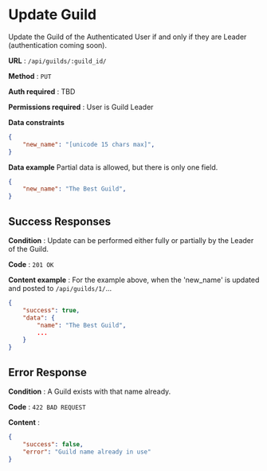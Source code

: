 # Update Guild

Update the Guild of the Authenticated User if and only if they are Leader (authentication coming soon).

**URL** : `/api/guilds/:guild_id/`

**Method** : `PUT`

**Auth required** : TBD

**Permissions required** : User is Guild Leader

**Data constraints**

```json
{
    "new_name": "[unicode 15 chars max]",
}
```

**Data example** Partial data is allowed, but there is only one field.

```json
{
    "new_name": "The Best Guild",
}
```

## Success Responses

**Condition** : Update can be performed either fully or partially by the Leader
of the Guild.

**Code** : `201 OK`

**Content example** : For the example above, when the 'new_name' is updated and
posted to `/api/guilds/1/`...

```json
{
    "success": true,
    "data": {
        "name": "The Best Guild",
        ...
    }
}
```

## Error Response

**Condition** : A Guild exists with that name already.

**Code** : `422 BAD REQUEST`

**Content** :
```json
{
    "success": false,
    "error": "Guild name already in use"
}
```